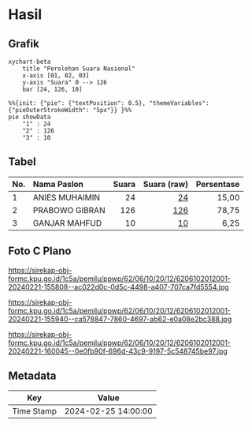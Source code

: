 # Hasil

## Grafik

```mermaid
xychart-beta
    title "Perolehan Suara Nasional"
    x-axis [01, 02, 03]
    y-axis "Suara" 0 --> 126
    bar [24, 126, 10]
```

```mermaid
%%{init: {"pie": {"textPosition": 0.5}, "themeVariables": {"pieOuterStrokeWidth": "5px"}} }%%
pie showData
    "1" : 24
    "2" : 126
    "3" : 10
```

## Tabel

| No. | Nama Paslon    | Suara | Suara (raw) | Persentase |
|:--- |:-------------- | -----:| -----------:| ----------:|
| 1   | ANIES MUHAIMIN | 24    | [24][p-1]   | 15,00      |
| 2   | PRABOWO GIBRAN | 126   | [126][p-2]  | 78,75      |
| 3   | GANJAR MAHFUD  | 10    | [10][p-3]   | 6,25       |


[p-1]: https://github.com/gigit-pemilu/pemilu-2024/blob/main/pilpres/hitung-suara/sub/62-kalimantan-tengah/sub/06-katingan/sub/10-katingan-kuala/sub/2012-sungai-kaki/sub/001-tps/sub/paslon-1.txt
[p-2]: https://github.com/gigit-pemilu/pemilu-2024/blob/main/pilpres/hitung-suara/sub/62-kalimantan-tengah/sub/06-katingan/sub/10-katingan-kuala/sub/2012-sungai-kaki/sub/001-tps/sub/paslon-2.txt
[p-3]: https://github.com/gigit-pemilu/pemilu-2024/blob/main/pilpres/hitung-suara/sub/62-kalimantan-tengah/sub/06-katingan/sub/10-katingan-kuala/sub/2012-sungai-kaki/sub/001-tps/sub/paslon-3.txt

## Foto C Plano

https://sirekap-obj-formc.kpu.go.id/1c5a/pemilu/ppwp/62/06/10/20/12/6206102012001-20240221-155808--ac022d0c-0d5c-4498-a407-707ca7fd5554.jpg

https://sirekap-obj-formc.kpu.go.id/1c5a/pemilu/ppwp/62/06/10/20/12/6206102012001-20240221-155940--ca578847-7860-4697-ab62-e0a08e2bc388.jpg

https://sirekap-obj-formc.kpu.go.id/1c5a/pemilu/ppwp/62/06/10/20/12/6206102012001-20240221-160045--0e0fb90f-696d-43c9-9197-5c548745be97.jpg


## Metadata

| Key        | Value               |
| ---------- | ------------------- |
| Time Stamp | 2024-02-25 14:00:00 |



